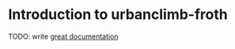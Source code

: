 # Introduction to urbanclimb-froth

TODO: write [great documentation](http://jacobian.org/writing/what-to-write/)
